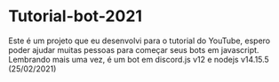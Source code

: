 ﻿# Tutorial-bot-2021

Este é um projeto que eu desenvolvi para o tutorial do YouTube, espero poder ajudar muitas pessoas para começar seus bots em javascript. Lembrando mais uma vez, é um bot em discord.js v12 e nodejs v14.15.5 (25/02/2021)
